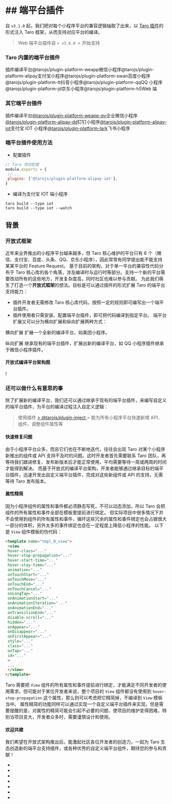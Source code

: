 # ## 端平台插件[​](platform-plugin.html#端平台插件)
自 `v3.1.0` 起，我们把对每个小程序平台的兼容逻辑抽取了出来，以 [Taro 插件](plugin.html)的形式注入 Taro 框架，从而支持对应平台的编译。
> Web 端平台插件自
`> v3.6.0
`> 开始支持

### Taro 内置的端平台插件[​](platform-plugin.html#taro-内置的端平台插件)
插件编译平台@tarojs/plugin-platform-weapp微信小程序@tarojs/plugin-platform-alipay支付宝小程序@tarojs/plugin-platform-swan百度小程序@tarojs/plugin-platform-tt抖音小程序@tarojs/plugin-platform-qqQQ 小程序@tarojs/plugin-platform-jd京东小程序@tarojs/plugin-platform-h5Web 端
### 其它端平台插件[​](platform-plugin.html#其它端平台插件)
插件编译平台[@tarojs/plugin-platform-weapp-qy](https://github.com/NervJS/taro-plugin-platform-weapp-qy)企业微信小程序[@tarojs/plugin-platform-alipay-dd](https://github.com/NervJS/taro-plugin-platform-alipay-dd)钉钉小程序[@tarojs/plugin-platform-alipay-iot](https://github.com/NervJS/taro-plugin-platform-alipay-iot)支付宝 IOT 小程序[@tarojs/plugin-platform-lark](https://github.com/NervJS/taro-plugin-platform-lark)飞书小程序
### 端平台插件使用方法[​](platform-plugin.html#端平台插件使用方法)

- 配置插件
```js
// Taro 项目配置
module.exports = {
 // ...
 plugins: ['@tarojs/plugin-platform-alipay-iot'],
}
```

- 编译为支付宝 IOT 端小程序
```shell
taro build --type iot
taro build --type iot --watch
```

## 背景[​](platform-plugin.html#背景)
### 开放式框架[​](platform-plugin.html#开放式框架)
近年来业界推出的小程序平台越来越多，但 Taro 核心维护的平台只有 6 个（微信、支付宝、百度、头条、QQ、京东小程序），因此常常有同学提出能不能支持某某平台的 Feature Request。
基于目前的架构，对于单一平台的兼容性代码分布于 Taro 核心库的各个角落，涉及编译时与运行时等部分。支持一个新的平台需要改动所有的这些地方，开发复杂度高，同时社区也难以参与贡献。
为此我们萌生了打造一个**开放式框架**的想法。目标是可以通过插件的形式扩展 Taro 的端平台支持能力：

- 插件开发者无需修改 Taro 核心库代码，按照一定的规则即可编写出一个端平台插件。
- 插件使用者只需安装、配置端平台插件，即可把代码编译到指定平台。
端平台扩展又可以分为横向扩展和纵向扩展两种方式：

横向扩展
扩展一个全新的编译平台，如美团小程序。

纵向扩展
继承现有的端平台插件，扩展出新的编译平台，如 QQ 小程序插件继承于微信小程序插件。
#### 开放式编译平台架构图[​](platform-plugin.html#开放式编译平台架构图)
!
### 还可以做什么有意思的事[​](platform-plugin.html#还可以做什么有意思的事)
除了扩展新的编译平台，我们还可以通过继承于现有的端平台插件，来编写自定义的端平台插件，为平台的编译过程注入自定义逻辑：
> 使用插件
[> @tarojs/plugin-inject
](https://github.com/NervJS/taro-plugin-inject)> 能为所有小程序平台快速新增 API、组件，调整组件属性等

#### 快速修复问题[​](platform-plugin.html#快速修复问题)
由于小程序平台众多，而且它们也在不断地迭代，往往会出现 Taro 对某个小程序新推出的组件或 API 支持不及时的问题。这时开发者首先需要联系 Taro 团队，再等待我们跟进修复、发布新版本后才能正常使用，平均需要等待一周或两周的时间才能得到解决。
而基于开放式的编译平台架构，开发者能够通过继承目标的端平台插件，迅速开发出自定义端平台插件，完成对这些新组件或 API 的支持，无需等待 Taro 发布版本。
#### 属性精简[​](platform-plugin.html#属性精简)
因为小程序组件的属性和事件都必须静态写死，不可以动态添加，所以 Taro 会把组件的所有属性和事件全部在模板里提前进行绑定。
但实际项目中很多情况下并不会使用到组件的所有属性和事件，循环这些冗余的属性和事件绑定也会占据很大一部分的体积，另外太多的事件绑定也会在一定程度上降低小程序的性能。
以下是 `View` 组件模板的伪代码：
```html
<template name="tmpl_0_view">
 <view
 hover-class="..."
 hover-stop-propagation="..."
 hover-start-time="..."
 hover-stay-time="..."
 animation="..."
 onTouchStart="..."
 onTouchMove="..."
 onTouchEnd="..."
 onTouchCancel="..."
 onLongTap="..."
 onAnimationStart="..."
 onAnimationIteration="..."
 onAnimationEnd="..."
 onTransitionEnd="..."
 disable-scroll="..."
 hidden="..."
 onAppear="..."
 onDisappear="..."
 onFirstAppear="..."
 style="..."
 class="..."
 onTap="..."
 id="..."
 >
 ...
 </view>
</template>
```

Taro 需要把 `View` 组件的所有属性和事件提前进行绑定，才能满足不同开发者的使用需求。但可能对于某位开发者来说，整个项目的 `View` 组件都没有使用到 `hover-stop-propagation` 这个属性，那么则可以考虑把它精简掉，不编译到 `View` 模板当中。
属性精简的功能同样可以通过实现一个自定义端平台插件来实现。但是需要提醒的是，对属性的精简可能会引起不必要的问题、使项目的维护变得困难，特别当项目变大，开发者众多时，需要谨慎设计和使用。
#### 欢迎共建[​](platform-plugin.html#欢迎共建)
我们希望在开放式架构推出后，能激起社区各位开发者的创造力，一起为 Taro 生态创造新的端平台支持插件，或各种优秀的自定义端平台组件，期待您的参与和贡献！

- 

- 
- 
- 

- 

- 
-
